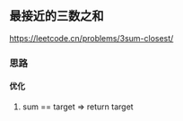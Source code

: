 ## 最接近的三数之和

<https://leetcode.cn/problems/3sum-closest/>

### 思路

#### 优化

1. sum == target => return target
